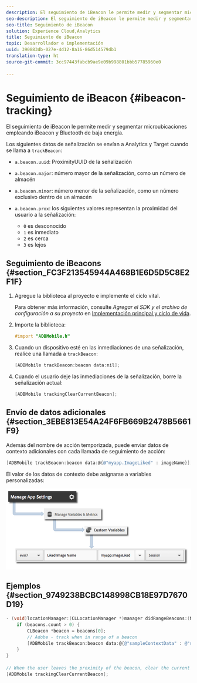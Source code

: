 ```yaml
---
description: El seguimiento de iBeacon le permite medir y segmentar microubicaciones empleando iBeacon y Bluetooth de baja energía.
seo-description: El seguimiento de iBeacon le permite medir y segmentar microubicaciones empleando iBeacon y Bluetooth de baja energía.
seo-title: Seguimiento de iBeacon
solution: Experience Cloud,Analytics
title: Seguimiento de iBeacon
topic: Desarrollador e implementación
uuid: 390883db-027e-4d12-8a16-86d514579db1
translation-type: ht
source-git-commit: 3cc97443fabcb9ae9e09b998801bbb57785960e0

---
```



# Seguimiento de iBeacon {#ibeacon-tracking}

El seguimiento de iBeacon le permite medir y segmentar microubicaciones empleando iBeacon y Bluetooth de baja energía.

Los siguientes datos de señalización se envían a Analytics y Target cuando se llama a `trackBeacon`:

* `a.beacon.uuid`: ProximityUUID de la señalización
* `a.beacon.major`: número mayor de la señalización, como un número de almacén
* `a.beacon.minor`: número menor de la señalización, como un número exclusivo dentro de un almacén
* `a.beacon.prox`: los siguientes valores representan la proximidad del usuario a la señalización:

   * `0` es desconocido
   * `1` es inmediato
   * `2` es cerca
   * `3` es lejos

## Seguimiento de iBeacons {#section_FC3F213545944A468B1E6D5D5C8E2F1F}

1. Agregue la biblioteca al proyecto e implemente el ciclo vital.

   Para obtener más información, consulte *Agregar el SDK y el archivo de configuración a su proyecto* en [Implementación principal y ciclo de vida](/help/ios/getting-started/dev-qs.md).
1. Importe la biblioteca:

   ```objective-c
   #import "ADBMobile.h"
   ```

1. Cuando un dispositivo esté en las inmediaciones de una señalización, realice una llamada a `trackBeacon`:

   ```objective-c
   [ADBMobile trackBeacon:beacon data:nil];
   ```

1. Cuando el usuario deje las inmediaciones de la señalización, borre la señalización actual:

   ```objective-c
   [ADBMobile trackingClearCurrentBeacon];
   ```

## Envío de datos adicionales {#section_3EBE813E54A24F6FB669B2478B5661F9}

Además del nombre de acción temporizada, puede enviar datos de contexto adicionales con cada llamada de seguimiento de acción:

```objective-c
[ADBMobile trackBeacon:beacon data:@{@"myapp.ImageLiked" : imageName}];
```

El valor de los datos de contexto debe asignarse a variables personalizadas:

![](assets/map-variable-context-ltv.png)

## Ejemplos {#section_9749238BCBC148998CB18E97D7670D19}

```objective-c
- (void)locationManager:(CLLocationManager *)manager didRangeBeacons:(NSArray *)beacons inRegion:(CLBeaconRegion *)region { 
    if (beacons.count > 0) { 
        CLBeacon *beacon = beacons[0]; 
        // Adobe - track when in range of a beacon 
        [ADBMobile trackBeacon:beacon data:@{@"sampleContextData" : @"sampleContextDataVal"}]; 
    } 
} 
 
// When the user leaves the proximity of the beacon, clear the current beacon 
[ADBMobile trackingClearCurrentBeacon];
```

